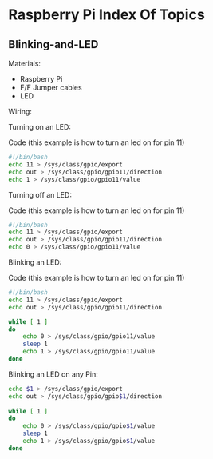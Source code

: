 Raspberry Pi Index Of Topics
============================


## Blinking-and-LED

Materials: 
- Raspberry Pi
- F/F Jumper cables
- LED

Wiring:
<insert link to picture here>



Turning on an LED:

Code (this example is how to turn an led on for pin 11)
```bash
#!/bin/bash
echo 11 > /sys/class/gpio/export
echo out > /sys/class/gpio/gpio11/direction
echo 1 > /sys/class/gpio/gpio11/value
``` 

Turning off an LED:


Code (this example is how to turn an led on for pin 11)
```bash
#!/bin/bash
echo 11 > /sys/class/gpio/export
echo out > /sys/class/gpio/gpio11/direction
echo 0 > /sys/class/gpio/gpio11/value
``` 



Blinking an LED:

Code (this example is how to turn an led on for pin 11)
```bash
#!/bin/bash
echo 11 > /sys/class/gpio/export
echo out > /sys/class/gpio/gpio11/direction

while [ 1 ]
do
    echo 0 > /sys/class/gpio/gpio11/value
    sleep 1
    echo 1 > /sys/class/gpio/gpio11/value
done

``` 


Blinking an LED on any Pin:
```bash
echo $1 > /sys/class/gpio/export
echo out > /sys/class/gpio/gpio$1/direction
 
while [ 1 ]
do
    echo 0 > /sys/class/gpio/gpio$1/value
    sleep 1
    echo 1 > /sys/class/gpio/gpio$1/value
done
```
